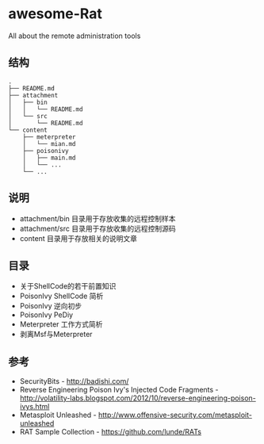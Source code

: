 # awesome-Rat
All about the remote administration tools

## 结构

```
.
├── README.md
├── attachment
│   ├── bin
│   │   └── README.md
│   └── src
│       └── README.md
└── content
    ├── meterpreter
    │   └── mian.md
    ├── poisonivy
    │   ├── main.md
    │   └── ...
    └── ...

```
## 说明
* attachment/bin 目录用于存放收集的远程控制样本
* attachment/src 目录用于存放收集的远程控制源码
* content 目录用于存放相关的说明文章


## 目录
* 关于ShellCode的若干前置知识
* PoisonIvy ShellCode 简析
* PoisonIvy 逆向初步
* PoisonIvy PeDiy
* Meterpreter 工作方式简析
* 剥离Msf与Meterpreter


## 参考

* SecurityBits - http://badishi.com/ 
* Reverse Engineering Poison Ivy's Injected Code Fragments - http://volatility-labs.blogspot.com/2012/10/reverse-engineering-poison-ivys.html
* Metasploit Unleashed - http://www.offensive-security.com/metasploit-unleashed
* RAT Sample Collection - https://github.com/lunde/RATs
